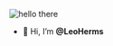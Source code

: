![hello there](https://github.com/LeoHerms/LeoHerms/assets/114712210/19e0e7cb-22be-468f-b099-abbfe134ea9b)

- 👋 Hi, I’m **@LeoHerms**
  
<!---
LeoHerms/LeoHerms is a ✨ special ✨ repository because its `README.md` (this file) appears on your GitHub profile.
You can click the Preview link to take a look at your changes.
--->
